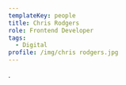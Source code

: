 ```yaml
---
templateKey: people
title: Chris Rodgers
role: Frontend Developer
tags:
  - Digital
profile: /img/chris rodgers.jpg
---
```

.
